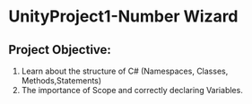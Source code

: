 # UnityProject1-Number Wizard

## Project Objective: 

1. Learn about the structure of C# (Namespaces, Classes, Methods,Statements)
2. The importance of Scope and correctly declaring Variables.
